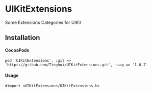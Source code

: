 # UIKitExtensions
Some Extensions Categories for UIKit

## Installation

#### CocoaPods

```objc
pod 'UIKitExtensions', :git => 'https://github.com/Tinghui/UIKitExtensions.git', :tag => '1.0.7'
```

#### Usage

```objc
#import <UIKitExtensions/UIKitExtensions.h>
```


